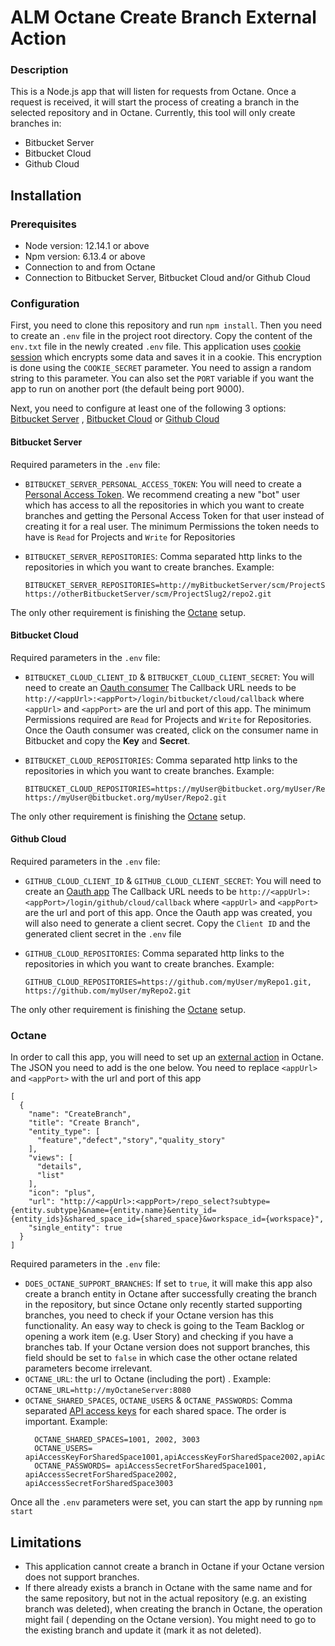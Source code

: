 # ALM Octane Create Branch External Action

### Description

This is a Node.js app that will listen for requests from Octane. Once a request is received, it will start the process
of creating a branch in the selected repository and in Octane. Currently, this tool will only create branches in:

* Bitbucket Server
* Bitbucket Cloud
* Github Cloud

## Installation

### Prerequisites

* Node version: 12.14.1 or above
* Npm version: 6.13.4 or above
* Connection to and from Octane
* Connection to Bitbucket Server, Bitbucket Cloud and/or Github Cloud

### Configuration

First, you need to clone this repository and run `npm install`. Then you need to create an `.env` file in the project
root directory. Copy the content of the `env.txt`
file in the newly created `.env` file. This application
uses [cookie session](https://www.npmjs.com/package/cookie-session)
which encrypts some data and saves it in a cookie. This encryption is done using the `COOKIE_SECRET` parameter. You need
to assign a random string to this parameter. You can also set the `PORT` variable if you want the app to run on another
port (the default being port 9000).

Next, you need to configure at least one of the following 3 options: [Bitbucket Server](#bitbucket-server)
, [Bitbucket Cloud](#bitbucket-cloud) or [Github Cloud](#github-cloud)

#### Bitbucket Server

Required parameters in the `.env` file:

* `BITBUCKET_SERVER_PERSONAL_ACCESS_TOKEN`:
  You will need to create
  a [Personal Access Token](https://confluence.atlassian.com/bitbucketserver/personal-access-tokens-939515499.html). We
  recommend creating a new "bot" user which has access to all the repositories in which you want to create branches and
  getting the Personal Access Token for that user instead of creating it for a real user. The minimum Permissions the
  token needs to have is `Read` for Projects and `Write` for Repositories

* `BITBUCKET_SERVER_REPOSITORIES`:
  Comma separated http links to the repositories in which you want to create branches. Example:
  ```
  BITBUCKET_SERVER_REPOSITORIES=http://myBitbucketServer/scm/ProjectSlug1/repo1.git, https://otherBitbucketServer/scm/ProjectSlug2/repo2.git
  ```

The only other requirement is finishing the [Octane](#octane) setup.

#### Bitbucket Cloud

Required parameters in the `.env` file:

* `BITBUCKET_CLOUD_CLIENT_ID` & `BITBUCKET_CLOUD_CLIENT_SECRET`: You will need to create an
  [Oauth consumer](https://support.atlassian.com/bitbucket-cloud/docs/use-oauth-on-bitbucket-cloud/)
  The Callback URL needs to be `http://<appUrl>:<appPort>/login/bitbucket/cloud/callback` where `<appUrl>`
  and  `<appPort>` are the url and port of this app. The minimum Permissions required are `Read` for Projects
  and `Write`
  for Repositories. Once the Oauth consumer was created, click on the consumer name in Bitbucket and copy the **Key**
  and **Secret**.


* `BITBUCKET_CLOUD_REPOSITORIES`:
  Comma separated http links to the repositories in which you want to create branches. Example:
  ```
  BITBUCKET_CLOUD_REPOSITORIES=https://myUser@bitbucket.org/myUser/Repo1.git, https://myUser@bitbucket.org/myUser/Repo2.git
  ```

The only other requirement is finishing the [Octane](#octane) setup.

#### Github Cloud

Required parameters in the `.env` file:

* `GITHUB_CLOUD_CLIENT_ID` & `GITHUB_CLOUD_CLIENT_SECRET`: You will need to create an
  [Oauth app](https://docs.github.com/en/developers/apps/building-oauth-apps/creating-an-oauth-app)
  The Callback URL needs to be `http://<appUrl>:<appPort>/login/github/cloud/callback` where `<appUrl>`
  and  `<appPort>` are the url and port of this app. Once the Oauth app was created, you will also need to generate a
  client secret. Copy the
  `Client ID` and the generated client secret in the `.env` file


* `GITHUB_CLOUD_REPOSITORIES`:
  Comma separated http links to the repositories in which you want to create branches. Example:
  ```
  GITHUB_CLOUD_REPOSITORIES=https://github.com/myUser/myRepo1.git, https://github.com/myUser/myRepo2.git
  ```

The only other requirement is finishing the [Octane](#octane) setup.

### Octane

In order to call this app, you will need to set up
an [external action](https://admhelp.microfocus.com/octane/en/15.1.60/Online/Content/AdminGuide/custom-buttons.htm)
in Octane. The JSON you need to add is the one below. You need to replace `<appUrl>` and  `<appPort>` with the url and
port of this app

```
[
  {
    "name": "CreateBranch",
    "title": "Create Branch",
    "entity_type": [
      "feature","defect","story","quality_story"
    ],
    "views": [
      "details",
      "list"
    ],
    "icon": "plus",
    "url": "http://<appUrl>:<appPort>/repo_select?subtype={entity.subtype}&name={entity.name}&entity_id={entity_ids}&shared_space_id={shared_space}&workspace_id={workspace}",
    "single_entity": true
  }
]
```

Required parameters in the `.env` file:

* `DOES_OCTANE_SUPPORT_BRANCHES`: If set to `true`, it will make this app also create a branch entity in Octane after
  successfully creating the branch in the repository, but since Octane only recently started supporting branches, you
  need to check if your Octane version has this functionality. An easy way to check is going to the Team Backlog or
  opening a work item (e.g. User Story) and checking if you have a branches tab. If your Octane version does not support
  branches, this field should be set to `false` in which case the other octane related parameters become irrelevant.
* `OCTANE_URL`: the url to Octane (including the port) . Example: `OCTANE_URL=http://myOctaneServer:8080`
* `OCTANE_SHARED_SPACES`, `OCTANE_USERS` & `OCTANE_PASSWORDS`: Comma
  separated [API access keys](https://admhelp.microfocus.com/octane/en/15.1.60/Online/Content/AdminGuide/how_setup_APIaccess.htm#mt-item-2)
  for each shared space. The order is important. Example:
  ```
    OCTANE_SHARED_SPACES=1001, 2002, 3003
    OCTANE_USERS= apiAccessKeyForSharedSpace1001,apiAccessKeyForSharedSpace2002,apiAccessKeyForSharedSpace3003
    OCTANE_PASSWORDS= apiAccessSecretForSharedSpace1001, apiAccessSecretForSharedSpace2002, apiAccessSecretForSharedSpace3003
  ```

Once all the `.env` parameters were set, you can start the app by running `npm start`

## Limitations

* This application cannot create a branch in Octane if your Octane version does not support branches.
* If there already exists a branch in Octane with the same name and for the same repository, but not in the actual
  repository (e.g. an existing branch was deleted), when creating the branch in Octane, the operation might fail (
  depending on the Octane version). You might need to go to the existing branch and update it (mark it as not deleted).
